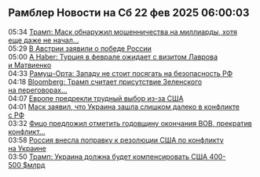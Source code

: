 <h2>Рамблер Новости на Сб 22 фев 2025 06:00:03</h2>
<div class="rssn table">
  <span class="smaller gray hspace">05:34</span> <a class="nodecor" href="https://news.rambler.ru/world/54244573-tramp-mask-obnaruzhil-moshennichestva-na-milliardy-hotya-esche-dazhe-ne-nachal-rabotu/">Трамп: Маск обнаружил мошенничества на миллиарды, хотя еще даже не начал...</a>
</div>
<div class="rssn table">
  <span class="smaller gray hspace">05:29</span> <a class="nodecor" href="https://news.rambler.ru/world/54244625-v-avstrii-zayavili-o-pobede-rossii/">В Австрии заявили о победе России</a>
</div>
<div class="rssn table">
  <span class="smaller gray hspace">05:00</span> <a class="nodecor" href="https://news.rambler.ru/world/54244606-a-haber-turtsiya-v-fevrale-ozhidaet-s-vizitom-lavrova-i-matvienko/">A Haber: Турция в феврале ожидает с визитом Лаврова и Матвиенко</a>
</div>
<div class="rssn table">
  <span class="smaller gray hspace">04:33</span> <a class="nodecor" href="https://news.rambler.ru/world/54244589-ramush-orta-zapadu-ne-stoit-posyagat-na-bezopasnost-rf/">Рамуш-Орта: Западу не стоит посягать на безопасность РФ</a>
</div>
<div class="rssn table">
  <span class="smaller gray hspace">04:18</span> <a class="nodecor" href="https://news.rambler.ru/world/54243508-bloomberg-tramp-schitaet-prisutstvie-zelenskogo-na-peregovorah-neobyazatelnym/">Bloomberg: Трамп считает присутствие Зеленского на переговорах...</a>
</div>
<div class="rssn table">
  <span class="smaller gray hspace">04:07</span> <a class="nodecor" href="https://news.rambler.ru/world/54244568-evrope-predrekli-trudnyy-vybor-iz-za-ssha/">Европе предрекли трудный выбор из-за США</a>
</div>
<div class="rssn table">
  <span class="smaller gray hspace">04:01</span> <a class="nodecor" href="https://news.rambler.ru/world/54244280-mask-zayavil-chto-ukraina-zashla-slishkom-daleko-v-konflikte-s-rf/">Маск заявил, что Украина зашла слишком далеко в конфликте с РФ</a>
</div>
<div class="rssn table">
  <span class="smaller gray hspace">03:32</span> <a class="nodecor" href="https://news.rambler.ru/world/54244558-fitso-predlozhil-otmetit-godovschinu-okonchaniya-vov-prekrativ-konflikt-na-ukraine/">Фицо предложил отметить годовщину окончания ВОВ, прекратив конфликт...</a>
</div>
<div class="rssn table">
  <span class="smaller gray hspace">03:58</span> <a class="nodecor" href="https://news.rambler.ru/world/54244561-rossiya-vnesla-popravku-k-rezolyutsii-ssha-po-konfliktu-na-ukraine/">Россия внесла поправку к резолюции США по конфликту на Украине</a>
</div>
<div class="rssn table">
  <span class="smaller gray hspace">03:50</span> <a class="nodecor" href="https://news.rambler.ru/world/54232648-tramp-ukraina-dolzhna-budet-kompensirovat-ssha-400-500-mlrd/">Трамп: Украина должна будет компенсировать США 400-500 $млрд</a>
</div>